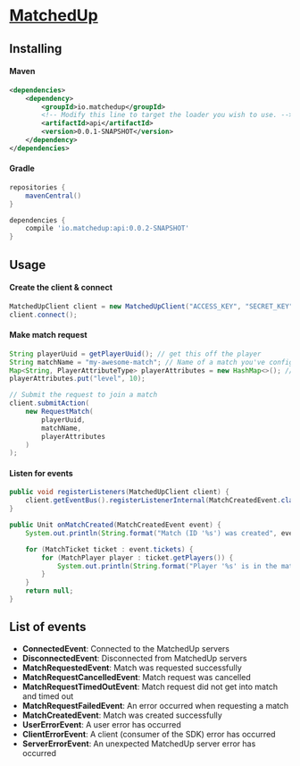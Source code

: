 # [MatchedUp](https://matchedup.io)

## Installing

#### Maven
```xml
<dependencies>
    <dependency>
        <groupId>io.matchedup</groupId>
        <!-- Modify this line to target the loader you wish to use. -->
        <artifactId>api</artifactId>
        <version>0.0.1-SNAPSHOT</version>
    </dependency>
</dependencies>
```

#### Gradle
```groovy
repositories {
    mavenCentral()
}

dependencies {
    compile 'io.matchedup:api:0.0.2-SNAPSHOT'
}
```

## Usage

#### Create the client & connect
```java
MatchedUpClient client = new MatchedUpClient("ACCESS_KEY", "SECRET_KEY");
client.connect(); 
```

#### Make match request
```java
String playerUuid = getPlayerUuid(); // get this off the player
String matchName = "my-awesome-match"; // Name of a match you've configured on https://matchedup.io
Map<String, PlayerAttributeType> playerAttributes = new HashMap<>(); // any player attributes
playerAttributes.put("level", 10);

// Submit the request to join a match
client.submitAction(
    new RequestMatch(
        playerUuid, 
        matchName, 
        playerAttributes
    )
);
```

#### Listen for events
```java
public void registerListeners(MatchedUpClient client) {
    client.getEventBus().registerListenerInternal(MatchCreatedEvent.class, this::onMatchCreated);
} 

public Unit onMatchCreated(MatchCreatedEvent event) {
    System.out.println(String.format("Match (ID '%s') was created", event.getMatchId()));

    for (MatchTicket ticket : event.tickets) {
        for (MatchPlayer player : ticket.getPlayers()) {
            System.out.println(String.format("Player '%s' is in the match on team '%s'", player.getUuid(), player.getTeam()));
        }
    }
    return null;
}
```

## List of events

- **ConnectedEvent**: Connected to the MatchedUp servers
- **DisconnectedEvent**: Disconnected from MatchedUp servers
- **MatchRequestedEvent**: Match was requested successfully
- **MatchRequestCancelledEvent**: Match request was cancelled
- **MatchRequestTimedOutEvent**: Match request did not get into match and timed out
- **MatchRequestFailedEvent**: An error occurred when requesting a match
- **MatchCreatedEvent**: Match was created successfully
- **UserErrorEvent**: A user error has occurred
- **ClientErrorEvent**: A client (consumer of the SDK) error has occurred
- **ServerErrorEvent**: An unexpected MatchedUp server error has occurred